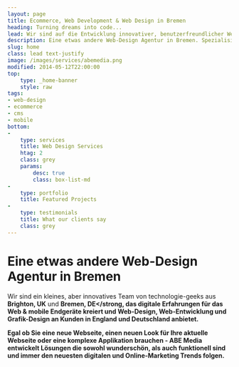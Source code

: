 ```yaml
---
layout: page
title: Ecommerce, Web Development & Web Design in Bremen
heading: Turning dreams into code...
lead: Wir sind auf die Entwicklung innovativer, benutzerfreundlicher Websites spezialisiert, die auffällige Designs bieten und auf jedem Gerät wunderschön rendern.
description: Eine etwas andere Web-Design Agentur in Bremen. Spezialisiert auf Web-Design, Ecommerce & cms Entwicklung.
slug: home
class: lead text-justify
image: /images/services/abemedia.png
modified: 2014-05-12T22:00:00
top:
    type: _home-banner
    style: raw
tags:
- web-design
- ecommerce
- cms
- mobile
bottom: 
-
    type: services
    title: Web Design Services
    htag: 2
    class: grey
    params:
        desc: true
        class: box-list-md
-
    type: portfolio
    title: Featured Projects
-
    type: testimonials
    title: What our clients say
    class: grey
---
```


# Eine etwas andere Web-Design Agentur in Bremen

Wir sind ein kleines, aber innovatives Team von technologie-geeks aus <strong>Brighton, UK</strong> und <strong>Bremen, DE</strong, das digitale Erfahrungen für das Web & mobile Endgeräte kreiert und <strong>Web-Design</strong>, Web-Entwicklung und Grafik-Design an Kunden in England und Deutschland anbietet.

Egal ob Sie eine neue Webseite, einen neuen Look für Ihre aktuelle Webseite oder eine komplexe Applikation brauchen - ABE Media entwickelt Lösungen die sowohl wunderschön, als auch funktionell sind und immer den neuesten digitalen und Online-Marketing Trends folgen.
